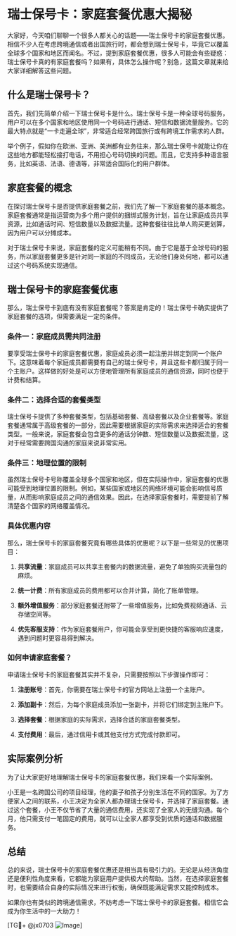 # 瑞士保号卡：家庭套餐优惠大揭秘

大家好，今天咱们聊聊一个很多人都关心的话题——瑞士保号卡的家庭套餐优惠。相信不少人在考虑跨境通信或者出国旅行时，都会想到瑞士保号卡，毕竟它以覆盖全球多个国家和地区而闻名。不过，提到家庭套餐优惠，很多人可能会有些疑惑：瑞士保号卡真的有家庭套餐吗？如果有，具体怎么操作呢？别急，这篇文章就来给大家详细解答这些问题。

## 什么是瑞士保号卡？

首先，我们先简单介绍一下瑞士保号卡是什么。瑞士保号卡是一种全球号码服务，用户可以在多个国家和地区使用同一个号码进行通话、短信和数据流量服务。它的最大特点就是“一卡走遍全球”，非常适合经常跨国旅行或有跨境工作需求的人群。

举个例子，假如你在欧洲、亚洲、美洲都有业务往来，那么瑞士保号卡就能让你在这些地方都能轻松接打电话，不用担心号码切换的问题。而且，它支持多种语言服务，比如英语、法语、德语等，非常适合国际化的用户群体。

## 家庭套餐的概念

在探讨瑞士保号卡是否提供家庭套餐之前，我们先了解一下家庭套餐的基本概念。家庭套餐通常是指运营商为多个用户提供的捆绑式服务计划，旨在让家庭成员共享资源，比如通话时间、短信数量以及数据流量。这种套餐往往比单人购买更划算，因为用户可以分摊成本。

对于瑞士保号卡来说，家庭套餐的定义可能稍有不同。由于它是基于全球号码的服务，所以家庭套餐更多是针对同一家庭的不同成员，无论他们身处何地，都可以通过这个号码系统实现通信。

## 瑞士保号卡的家庭套餐优惠

那么，瑞士保号卡到底有没有家庭套餐呢？答案是肯定的！瑞士保号卡确实提供了家庭套餐的选项，但需要满足一定的条件。

### 条件一：家庭成员需共同注册

要享受瑞士保号卡的家庭套餐优惠，家庭成员必须一起注册并绑定到同一个账户下。这意味着每个家庭成员都需要有自己的瑞士保号卡，并且这些卡都归属于同一个主账户。这样做的好处是可以方便地管理所有家庭成员的通信资源，同时也便于计费和结算。

### 条件二：选择合适的套餐类型

瑞士保号卡提供了多种套餐类型，包括基础套餐、高级套餐以及企业套餐等。家庭套餐通常属于高级套餐的一部分，因此需要根据家庭的实际需求来选择适合的套餐类型。一般来说，家庭套餐会包含更多的通话分钟数、短信数量以及数据流量，这对于经常需要跨国沟通的家庭来说非常实用。

### 条件三：地理位置的限制

虽然瑞士保号卡号称覆盖全球多个国家和地区，但在实际操作中，家庭套餐的优惠可能受到地理位置的限制。例如，某些国家或地区的网络环境可能会影响信号质量，从而影响家庭成员之间的通信效果。因此，在选择家庭套餐时，需要提前了解清楚各个国家的网络覆盖情况。

### 具体优惠内容

那么，瑞士保号卡的家庭套餐究竟有哪些具体的优惠呢？以下是一些常见的优惠项目：

1. **共享流量**：家庭成员可以共享主套餐内的数据流量，避免了单独购买流量包的麻烦。
   
2. **统一计费**：所有家庭成员的费用都可以合并计算，简化了账单管理。
   
3. **额外增值服务**：部分家庭套餐还附带了一些增值服务，比如免费视频通话、云存储空间等。

4. **优先客服支持**：作为家庭套餐用户，你可能会享受到更快捷的客服响应速度，遇到问题时更容易得到解决。

### 如何申请家庭套餐？

申请瑞士保号卡的家庭套餐其实并不复杂，只需要按照以下步骤操作即可：

1. **注册账号**：首先，你需要在瑞士保号卡的官方网站上注册一个主账户。
   
2. **添加副卡**：然后，为每个家庭成员添加一张副卡，并将它们绑定到主账户下。
   
3. **选择套餐**：根据家庭的实际需求，选择合适的家庭套餐类型。
   
4. **支付费用**：最后，通过信用卡或其他支付方式完成付款即可。

## 实际案例分析

为了让大家更好地理解瑞士保号卡的家庭套餐优惠，我们来看一个实际案例。

小王是一名跨国公司的项目经理，他的妻子和孩子分别生活在不同的国家。为了方便家人之间的联系，小王决定为全家人都办理瑞士保号卡，并选择了家庭套餐。通过这个套餐，小王不仅节省了大量的通信费用，还实现了全家人的无缝沟通。每个月，他只需支付一笔固定的费用，就可以让全家人都享受到优质的通话和数据服务。

## 总结

总的来说，瑞士保号卡的家庭套餐优惠还是相当具有吸引力的。无论是从经济角度还是便利性角度来看，它都能为家庭用户提供极大的帮助。当然，在选择家庭套餐时，也需要结合自身的实际情况来进行权衡，确保既能满足需求又能控制成本。

如果你也有类似的跨境通信需求，不妨考虑一下瑞士保号卡的家庭套餐。相信它会成为你生活中的一大助力！

[TG💪+ @jx0703 ![Image](https://github.com/user-attachments/assets/dbca1d08-cadb-493c-b0ec-ad6f7a83f270)]